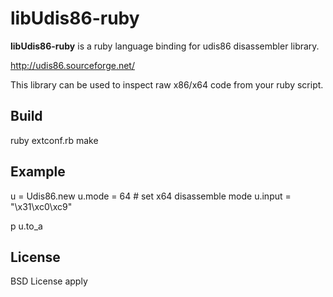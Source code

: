 libUdis86-ruby
==============

**libUdis86-ruby** is a ruby language binding for udis86 disassembler library.

http://udis86.sourceforge.net/

This library can be used to inspect raw x86/x64 code from your ruby script.

## Build
 ruby extconf.rb
 make

## Example
 u = Udis86.new
 u.mode = 64 # set x64 disassemble mode
 u.input = "\x31\xc0\xc9"
  
 p u.to_a

## License
BSD License apply
